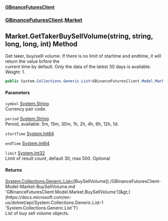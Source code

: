 #### [GBinanceFuturesClient](./index.md 'index')
### [GBinanceFuturesClient](./GBinanceFuturesClient.md 'GBinanceFuturesClient').[Market](./GBinanceFuturesClient-Market.md 'GBinanceFuturesClient.Market')
## Market.GetTakerBuySellVolume(string, string, long, long, int) Method
Get taker, buy/selll volume. If there is no limit of startime and endtime, it will return the value brfore the   
current time by default. Only the data of the latest 30 days is available. Weight: 1.  
```csharp
public System.Collections.Generic.List<GBinanceFuturesClient.Model.Market.BuySellVolume> GetTakerBuySellVolume(string symbol, string period, long startTime, long endTime, int limit=30);
```
#### Parameters
<a name='GBinanceFuturesClient-Market-GetTakerBuySellVolume(string_string_long_long_int)-symbol'></a>
`symbol` [System.String](https://docs.microsoft.com/en-us/dotnet/api/System.String 'System.String')  
Currency pair code.  
  
<a name='GBinanceFuturesClient-Market-GetTakerBuySellVolume(string_string_long_long_int)-period'></a>
`period` [System.String](https://docs.microsoft.com/en-us/dotnet/api/System.String 'System.String')  
Peroid, available: 5m, 15m, 30m, 1h, 2h, 4h, 6h, 12h, 1d.  
  
<a name='GBinanceFuturesClient-Market-GetTakerBuySellVolume(string_string_long_long_int)-startTime'></a>
`startTime` [System.Int64](https://docs.microsoft.com/en-us/dotnet/api/System.Int64 'System.Int64')  
  
  
<a name='GBinanceFuturesClient-Market-GetTakerBuySellVolume(string_string_long_long_int)-endTime'></a>
`endTime` [System.Int64](https://docs.microsoft.com/en-us/dotnet/api/System.Int64 'System.Int64')  
  
  
<a name='GBinanceFuturesClient-Market-GetTakerBuySellVolume(string_string_long_long_int)-limit'></a>
`limit` [System.Int32](https://docs.microsoft.com/en-us/dotnet/api/System.Int32 'System.Int32')  
Limit of result count, default 30, max 500. Optional  
  
#### Returns
[System.Collections.Generic.List&lt;](https://docs.microsoft.com/en-us/dotnet/api/System.Collections.Generic.List-1 'System.Collections.Generic.List`1')[BuySellVolume](./GBinanceFuturesClient-Model-Market-BuySellVolume.md 'GBinanceFuturesClient.Model.Market.BuySellVolume')[&gt;](https://docs.microsoft.com/en-us/dotnet/api/System.Collections.Generic.List-1 'System.Collections.Generic.List`1')  
List of buy sell volume objects.  
